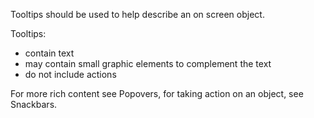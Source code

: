 Tooltips should be used to help describe an on screen object.

Tooltips:

- contain text
- may contain small graphic elements to complement the text
- do not include actions

For more rich content see Popovers, for taking action on an object, see Snackbars.
